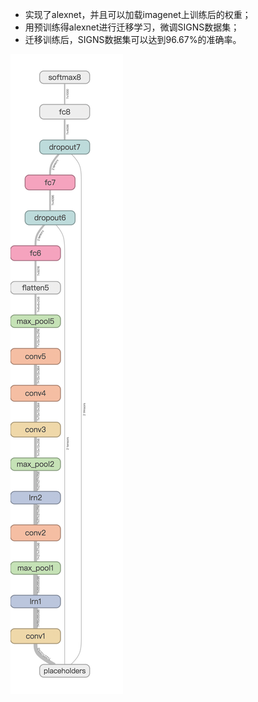 - 实现了alexnet，并且可以加载imagenet上训练后的权重；
- 用预训练得alexnet进行迁移学习，微调SIGNS数据集；
- 迁移训练后，SIGNS数据集可以达到96.67%的准确率。

![picture](https://github.com/CoderSLZhang/Fineturn_AlexNet/blob/master/alexnet_graph.png)
